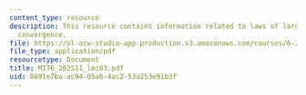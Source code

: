 ```yaml
---
content_type: resource
description: This resource contains information related to laws of large numbers,
  convergence.
file: https://ol-ocw-studio-app-production.s3.amazonaws.com/courses/6-262-discrete-stochastic-processes-spring-2011/8891e7baac9405a64ac253a253e91b3f_MIT6_262S11_lec03.pdf
file_type: application/pdf
resourcetype: Document
title: MIT6_262S11_lec03.pdf
uid: 8891e7ba-ac94-05a6-4ac2-53a253e91b3f
---
```

